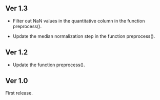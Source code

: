 ## Ver 1.3

- Filter out NaN values in the quantitative column in the function preprocess().

- Update the median normalization step in the function preprocess().

## Ver 1.2

- Update the function preprocess().

## Ver 1.0

First release.